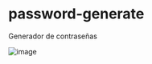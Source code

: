 # password-generate
Generador de contraseñas 

![image](https://github.com/Fabian3425/password-generate/assets/86579535/53b3d9d9-e1f6-47b2-a35a-5c47836fa824)
